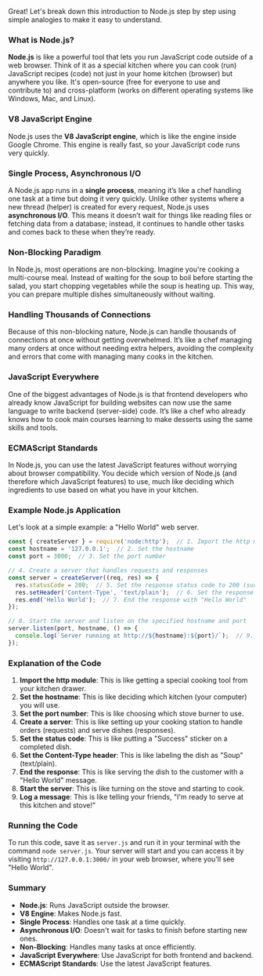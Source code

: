 Great! Let's break down this introduction to Node.js step by step using simple analogies to make it easy to understand.

### What is Node.js?

**Node.js** is like a powerful tool that lets you run JavaScript code outside of a web browser. Think of it as a special kitchen where you can cook (run) JavaScript recipes (code) not just in your home kitchen (browser) but anywhere you like. It's open-source (free for everyone to use and contribute to) and cross-platform (works on different operating systems like Windows, Mac, and Linux).

### V8 JavaScript Engine

Node.js uses the **V8 JavaScript engine**, which is like the engine inside Google Chrome. This engine is really fast, so your JavaScript code runs very quickly.

### Single Process, Asynchronous I/O

A Node.js app runs in a **single process**, meaning it’s like a chef handling one task at a time but doing it very quickly. Unlike other systems where a new thread (helper) is created for every request, Node.js uses **asynchronous I/O**. This means it doesn’t wait for things like reading files or fetching data from a database; instead, it continues to handle other tasks and comes back to these when they’re ready.

### Non-Blocking Paradigm

In Node.js, most operations are non-blocking. Imagine you're cooking a multi-course meal. Instead of waiting for the soup to boil before starting the salad, you start chopping vegetables while the soup is heating up. This way, you can prepare multiple dishes simultaneously without waiting.

### Handling Thousands of Connections

Because of this non-blocking nature, Node.js can handle thousands of connections at once without getting overwhelmed. It’s like a chef managing many orders at once without needing extra helpers, avoiding the complexity and errors that come with managing many cooks in the kitchen.

### JavaScript Everywhere

One of the biggest advantages of Node.js is that frontend developers who already know JavaScript for building websites can now use the same language to write backend (server-side) code. It’s like a chef who already knows how to cook main courses learning to make desserts using the same skills and tools.

### ECMAScript Standards

In Node.js, you can use the latest JavaScript features without worrying about browser compatibility. You decide which version of Node.js (and therefore which JavaScript features) to use, much like deciding which ingredients to use based on what you have in your kitchen.

### Example Node.js Application

Let's look at a simple example: a "Hello World" web server.

```javascript
const { createServer } = require('node:http');  // 1. Import the http module
const hostname = '127.0.0.1';  // 2. Set the hostname
const port = 3000;  // 3. Set the port number

// 4. Create a server that handles requests and responses
const server = createServer((req, res) => {
  res.statusCode = 200;  // 5. Set the response status code to 200 (success)
  res.setHeader('Content-Type', 'text/plain');  // 6. Set the response header to plain text
  res.end('Hello World');  // 7. End the response with "Hello World"
});

// 8. Start the server and listen on the specified hostname and port
server.listen(port, hostname, () => {
  console.log(`Server running at http://${hostname}:${port}/`);  // 9. Log a message when the server starts
});
```

### Explanation of the Code

1. **Import the http module**: This is like getting a special cooking tool from your kitchen drawer.
2. **Set the hostname**: This is like deciding which kitchen (your computer) you will use.
3. **Set the port number**: This is like choosing which stove burner to use.
4. **Create a server**: This is like setting up your cooking station to handle orders (requests) and serve dishes (responses).
5. **Set the status code**: This is like putting a "Success" sticker on a completed dish.
6. **Set the Content-Type header**: This is like labeling the dish as "Soup" (text/plain).
7. **End the response**: This is like serving the dish to the customer with a "Hello World" message.
8. **Start the server**: This is like turning on the stove and starting to cook.
9. **Log a message**: This is like telling your friends, "I'm ready to serve at this kitchen and stove!"

### Running the Code

To run this code, save it as `server.js` and run it in your terminal with the command `node server.js`. Your server will start and you can access it by visiting `http://127.0.0.1:3000/` in your web browser, where you'll see "Hello World".

### Summary

- **Node.js**: Runs JavaScript outside the browser.
- **V8 Engine**: Makes Node.js fast.
- **Single Process**: Handles one task at a time quickly.
- **Asynchronous I/O**: Doesn't wait for tasks to finish before starting new ones.
- **Non-Blocking**: Handles many tasks at once efficiently.
- **JavaScript Everywhere**: Use JavaScript for both frontend and backend.
- **ECMAScript Standards**: Use the latest JavaScript features.
